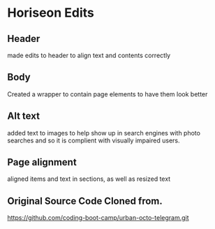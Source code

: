 # Horiseon Edits

## Header
made edits to header to align text and contents correctly

## Body
Created a wrapper to contain page elements to have them look better

## Alt text
added text to images to help show up in search engines with photo searches
and so it is complient with visually impaired users.

## Page alignment 
aligned items and text in sections, as well as resized text

## Original Source Code Cloned from.
https://github.com/coding-boot-camp/urban-octo-telegram.git